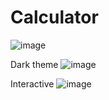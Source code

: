 # Calculator

![image](https://github.com/mtajuddin-wa/Calculator/assets/150590995/32d0c46f-859a-4778-9882-d0729a68a922)

Dark theme
![image](https://github.com/mtajuddin-wa/Calculator/assets/150590995/d82b85ed-2357-4b31-8982-0d905045a7dd)

Interactive
![image](https://github.com/mtajuddin-wa/Calculator/assets/150590995/2e65e7ac-9286-4e6e-9c08-16d2da7e4fde)


